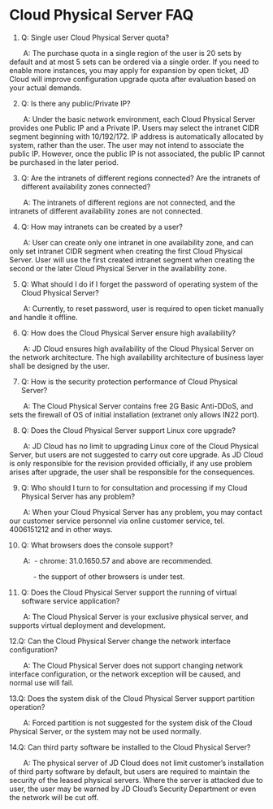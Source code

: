 # Cloud Physical Server FAQ

1. Q: Single user Cloud Physical Server quota?

&nbsp;&nbsp;&nbsp;&nbsp;&nbsp;&nbsp;&nbsp;A: The purchase quota in a single region of the user is 20 sets by default and at most 5 sets can be ordered via a single order. If you need to enable more instances, you may apply for expansion by open ticket, JD Cloud will improve configuration upgrade quota after evaluation based on your actual demands.

2. Q: Is there any public/Private IP?


&nbsp;&nbsp;&nbsp;&nbsp;&nbsp;&nbsp;&nbsp;A: Under the basic network environment, each Cloud Physical Server provides one Public IP and a Private IP. Users may select the intranet CIDR segment beginning with 10/192/172. IP address is automatically allocated by system, rather than the user. The user may not intend to associate the public IP. However, once the public IP is not associated, the public IP cannot be purchased in the later period.

3. Q: Are the intranets of different regions connected? Are the intranets of different availability zones connected?


&nbsp;&nbsp;&nbsp;&nbsp;&nbsp;&nbsp;&nbsp;A: The intranets of different regions are not connected, and the intranets of different availability zones are not connected.

4. Q: How may intranets can be created by a user?


&nbsp;&nbsp;&nbsp;&nbsp;&nbsp;&nbsp;&nbsp;A: User can create only one intranet in one availability zone, and can only set intranet CIDR segment when creating the first Cloud Physical Server. User will use the first created intranet segment when creating the second or the later Cloud Physical Server in the availability zone.

5. Q: What should I do if I forget the password of operating system of the Cloud Physical Server?


&nbsp;&nbsp;&nbsp;&nbsp;&nbsp;&nbsp;&nbsp;A: Currently, to reset password, user is required to open ticket manually and handle it offline.

6. Q: How does the Cloud Physical Server ensure high availability?


&nbsp;&nbsp;&nbsp;&nbsp;&nbsp;&nbsp;&nbsp;A: JD Cloud ensures high availability of the Cloud Physical Server on the network architecture. The high availability architecture of business layer shall be designed by the user.

7. Q: How is the security protection performance of Cloud Physical Server?


&nbsp;&nbsp;&nbsp;&nbsp;&nbsp;&nbsp;&nbsp;A: The Cloud Physical Server contains free 2G Basic Anti-DDoS, and sets the firewall of OS of initial installation (extranet only allows IN22 port).

8. Q: Does the Cloud Physical Server support Linux core upgrade?


&nbsp;&nbsp;&nbsp;&nbsp;&nbsp;&nbsp;&nbsp;A: JD Cloud has no limit to upgrading Linux core of the Cloud Physical Server, but users are not suggested to carry out core upgrade. As JD Cloud is only responsible for the revision provided officially, if any use problem arises after upgrade, the user shall be responsible for the consequences.

9. Q: Who should I turn to for consultation and processing if my Cloud Physical Server has any problem?


&nbsp;&nbsp;&nbsp;&nbsp;&nbsp;&nbsp;&nbsp;A: When your Cloud Physical Server has any problem, you may contact our customer service personnel via online customer service, tel. 4006151212 and in other ways.

10. Q: What browsers does the console support?


&nbsp;&nbsp;&nbsp;&nbsp;&nbsp;&nbsp;&nbsp;A:
&nbsp;- chrome: 31.0.1650.57 and above are recommended.


&nbsp;&nbsp;&nbsp;&nbsp;&nbsp;&nbsp;&nbsp;&nbsp;&nbsp;&nbsp;&nbsp;&nbsp;- the support of other browsers is under test.

11. Q: Does the Cloud Physical Server support the running of virtual software service application?


&nbsp;&nbsp;&nbsp;&nbsp;&nbsp;&nbsp;&nbsp;A: The Cloud Physical Server is your exclusive physical server, and supports virtual deployment and development.

12.Q: Can the Cloud Physical Server change the network interface configuration?


&nbsp;&nbsp;&nbsp;&nbsp;&nbsp;&nbsp;&nbsp;A: The Cloud Physical Server does not support changing network interface configuration, or the network exception will be caused, and normal use will fail.

13.Q: Does the system disk of the Cloud Physical Server support partition operation?


&nbsp;&nbsp;&nbsp;&nbsp;&nbsp;&nbsp;&nbsp;A: Forced partition is not suggested for the system disk of the Cloud Physical Server, or the system may not be used normally.

14.Q: Can third party software be installed to the Cloud Physical Server?


&nbsp;&nbsp;&nbsp;&nbsp;&nbsp;&nbsp;&nbsp;A: The physical server of JD Cloud does not limit customer’s installation of third party software by default, but users are required to maintain the security of the leased physical servers. Where the server is attacked due to user, the user may be warned by JD Cloud’s Security Department or even the network will be cut off.
